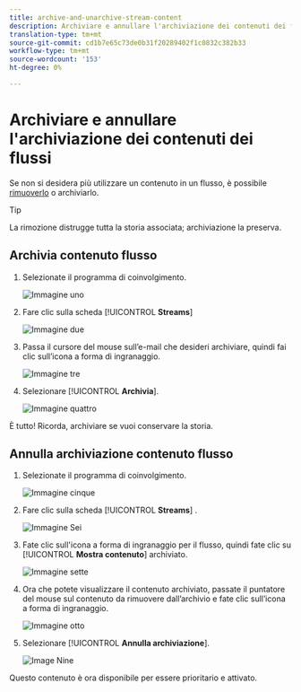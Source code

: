 ```yaml
---
title: archive-and-unarchive-stream-content
description: Archiviare e annullare l'archiviazione dei contenuti dei flussi
translation-type: tm+mt
source-git-commit: cd1b7e65c73de0b31f20289402f1c0832c382b33
workflow-type: tm+mt
source-wordcount: '153'
ht-degree: 0%

---
```



# Archiviare e annullare l&#39;archiviazione dei contenuti dei flussi

Se non si desidera più utilizzare un contenuto in un flusso, è possibile [rimuoverlo](/help/sky/remove-stream-content.md) o archiviarlo.

>[!TIP]
>
>La rimozione distrugge tutta la storia associata; archiviazione
>la preserva.

## Archivia contenuto flusso

1. Selezionate il programma di coinvolgimento.

   ![Immagine uno](/help/sky/assets/engagement-programs/archive-and-unarchive-stream-content/archive-and-unarchive-stream-content-1.png)

1. Fare clic sulla scheda [!UICONTROL **Streams**]

   ![Immagine due](/help/sky/assets/engagement-programs/archive-and-unarchive-stream-content/archive-and-unarchive-stream-content-2.png)

1. Passa il cursore del mouse sull’e-mail che desideri archiviare, quindi fai clic sull’icona a forma di ingranaggio.

   ![Immagine tre](/help/sky/assets/engagement-programs/archive-and-unarchive-stream-content/archive-and-unarchive-stream-content-3.png)

1. Selezionare [!UICONTROL **Archivia**].

   ![Immagine quattro](/help/sky/assets/engagement-programs/archive-and-unarchive-stream-content/archive-and-unarchive-stream-content-4.png)

È tutto! Ricorda, archiviare se vuoi conservare la storia.

## Annulla archiviazione contenuto flusso

1. Selezionate il programma di coinvolgimento.

   ![Immagine cinque](/help/sky/assets/engagement-programs/archive-and-unarchive-stream-content/archive-and-unarchive-stream-content-5.png)

1. Fare clic sulla scheda [!UICONTROL **Streams**] .

   ![Immagine Sei](/help/sky/assets/engagement-programs/archive-and-unarchive-stream-content/archive-and-unarchive-stream-content-6.png)

1. Fate clic sull&#39;icona a forma di ingranaggio per il flusso, quindi fate clic su [!UICONTROL **Mostra contenuto**] archiviato.

   ![Immagine sette](/help/sky/assets/engagement-programs/archive-and-unarchive-stream-content/archive-and-unarchive-stream-content-7.png)

1. Ora che potete visualizzare il contenuto archiviato, passate il puntatore del mouse sul contenuto da rimuovere dall’archivio e fate clic sull’icona a forma di ingranaggio.

   ![Immagine otto](/help/sky/assets/engagement-programs/archive-and-unarchive-stream-content/archive-and-unarchive-stream-content-8.png)

1. Selezionare [!UICONTROL **Annulla archiviazione**].

   ![Image Nine](/help/sky/assets/engagement-programs/archive-and-unarchive-stream-content/archive-and-unarchive-stream-content-9.png)

Questo contenuto è ora disponibile per essere prioritario e attivato.
